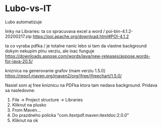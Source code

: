 # Lubo-vs-IT
Lubo automatizuje

linky na Libraries:
ta co spracuvava excel a word / poi-bin-4.1.2-20200217.zip
https://poi.apache.org/download.html#POI-4.1.2

ta co vyraba pdfka / je totalne nanic lebo si tam da vlastne background dokym nekupim plnu verziu, ale inac funguje
https://downloads.aspose.com/words/java/new-releases/aspose.words-for-java-20.5/

kniznica na generovanie grafov (mam verziu 1.5.0)
https://repo1.maven.org/maven2/org/jfree/jfreechart/1.5.0/

Nasiel som aj free kniznicu na PDFka ktora tam nedava background. Pridava sa nasledovne:
1) File -> Project structure -> Libraries
2) Kliknut na plusko
3) From Maven...
4) Do prazdneho policka "com.itextpdf.maven:itextdoc:2.0.0"
5) Kliknut na ok
